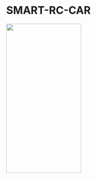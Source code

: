 # SMART-RC-CAR

<img src="https://github.com/seokhyeon0916/SMART-RC-CAR/assets/69139576/647e6f55-cf7e-48a9-87d7-674b9460e79b.png" width="200" height="400"/>

